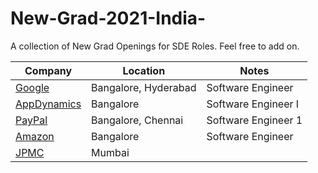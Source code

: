 # New-Grad-2021-India-
A collection of New Grad Openings for SDE Roles. Feel free to add on.

**Company** | **Location** | **Notes**
------------ | ------------- | -------------
[Google](https://careers.google.com/jobs/results/75449425519878854-software-engineer-university-graduate-2021-start/) | Bangalore, Hyderabad | Software Engineer
[AppDynamics](https://jobs.cisco.com/jobs/ProjectDetail/AppD-Software-Engineer-I-New-Grad-India-UHR/1295492) | Bangalore | Software Engineer I
[PayPal](https://paypal.wd1.myworkdayjobs.com/en-US/jobs/job/Bangalore-IN/Software-Engineer-1_R0059719-1?Codes=W-LINKEDIN) | Bangalore, Chennai | Software Engineer 1
[Amazon](https://www.amazon.jobs/en/jobs/1200321/software-development-engineer) | Bangalore | Software Engineer
[JPMC](https://jpmc.fa.oraclecloud.com/hcmUI/CandidateExperience/en/sites/CX_1001/job/210010090/?utm_medium=jobshare) | Mumbai
